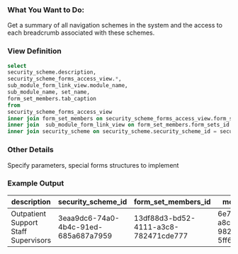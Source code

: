 ### What You Want to Do:
Get a summary of all navigation schemes in the system and the access to each breadcrumb associated with these schemes. 

### View Definition
```sql
select 
security_scheme.description, 
security_scheme_forms_access_view.*, 
sub_module_form_link_view.module_name, 
sub_module_name, set_name, 
form_set_members.tab_caption 
from 
security_scheme_forms_access_view
inner join form_set_members on security_scheme_forms_access_view.form_set_members_id =  form_set_members .form_set_members_id 
inner join  sub_module_form_link_view on form_set_members.form_sets_id =  sub_module_form_link_view.form_sets_id
inner join security_scheme on security_scheme.security_scheme_id = security_scheme_forms_access_view.security_scheme_id
```

### Other Details
Specify parameters, special forms structures to implement


### Example Output


|description	|security_scheme_id	|form_set_members_id	|modules_id	|has_access	|add_allowed	|edit_allowed|	delete_allowed|	module_name	|sub_module_name|	set_name|	tab_caption|
| ---------- | ---------- | ---------- | ---------- | ---------- | ---------- | ---------- | ---------- | ---------- | ---------- | ---------- | ---------- |
|Outpatient Support Staff Supervisors|	3eaa9dc6-74a0-4b4c-91ed-685a687a7959|	13df88d3-bd52-4111-a3c8-782471cde777	|6e7ccd2f-a8c1-44d5-982b-5ff64b1ceb0b|	1|	1|	1|	0|	Client	|Reports|	Generic Reports	|Enrollments for a Period|

